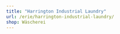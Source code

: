 ```yaml
---
title: "Harrington Industrial Laundry"
url: /erie/harrington-industrial-laundry/
shop: Wäscherei
---
```

